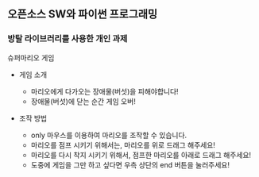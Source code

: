 ## 오픈소스 SW와 파이썬 프로그래밍

### 방탈 라이브러리를 사용한 개인 과제

슈퍼마리오 게임

* 게임 소개
  * 마리오에게 다가오는 장애물(버섯)을 피해야합니다!
  * 장애물(버섯)에 닫는 순간 게임 오버!
  

* 조작 방법
  * only 마우스를 이용하여 마리오를 조작할 수 있습니다.
  * 마리오를 점프 시키기 위해서는, 마리오를 위로 드래그 해주세요!
  * 마리오를 다시 착지 시키기 위해서, 점프한 마리오를 아래로 드래그 해주세요!
  * 도중에 게임을 그만 하고 싶다면 우측 상단의 end 버튼을 눌러주세요!
  
 
